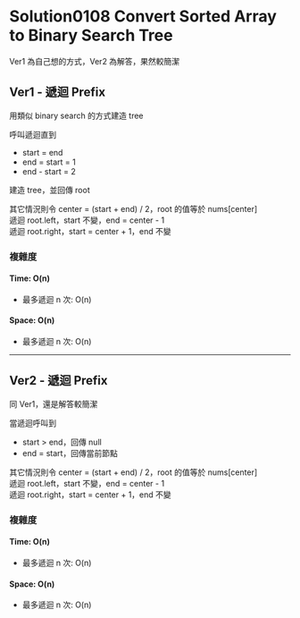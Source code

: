 # Solution0108 Convert Sorted Array to Binary Search Tree

Ver1 為自己想的方式，Ver2 為解答，果然較簡潔

## Ver1 - 遞迴 Prefix

用類似 binary search 的方式建造 tree

呼叫遞迴直到
- start = end
- end = start = 1
- end - start = 2

建造 tree，並回傳 root

其它情況則令 center = (start + end) / 2，root 的值等於 nums[center]  
遞迴 root.left，start 不變，end = center - 1  
遞迴 root.right，start = center + 1，end 不變  

### 複雜度

#### Time: O(n)
- 最多遞迴 n 次: O(n)

#### Space: O(n)
- 最多遞迴 n 次: O(n)

---

## Ver2 - 遞迴 Prefix

同 Ver1，還是解答較簡潔

當遞迴呼叫到
- start > end，回傳 null
- end = start，回傳當前節點

其它情況則令 center = (start + end) / 2，root 的值等於 nums[center]  
遞迴 root.left，start 不變，end = center - 1  
遞迴 root.right，start = center + 1，end 不變   

### 複雜度

#### Time: O(n)
- 最多遞迴 n 次: O(n)

#### Space: O(n)
- 最多遞迴 n 次: O(n)